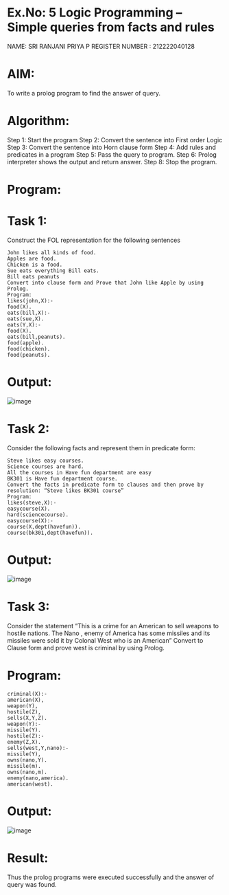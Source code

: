# Ex.No: 5 Logic Programming – Simple queries from facts and rules

NAME: SRI RANJANI PRIYA P
REGISTER NUMBER : 212222040128

# AIM:
To write a prolog program to find the answer of query.

# Algorithm:
Step 1: Start the program
Step 2: Convert the sentence into First order Logic
Step 3: Convert the sentence into Horn clause form
Step 4: Add rules and predicates in a program
Step 5: Pass the query to program.
Step 6: Prolog interpreter shows the output and return answer.
Step 8: Stop the program.

# Program:
# Task 1:
Construct the FOL representation for the following sentences
```
John likes all kinds of food.
Apples are food.
Chicken is a food.
Sue eats everything Bill eats.
Bill eats peanuts
Convert into clause form and Prove that John like Apple by using Prolog.
Program:
likes(john,X):-
food(X).
eats(bill,X):-
eats(sue,X).
eats(Y,X):-
food(X).
eats(bill,peanuts).
food(apple).
food(chicken).
food(peanuts).
```
# Output:
![image](https://github.com/user-attachments/assets/d7539a08-59b4-4c38-9794-d57dbd9b4e31)


# Task 2:
Consider the following facts and represent them in predicate form:
```
Steve likes easy courses.
Science courses are hard.
All the courses in Have fun department are easy
BK301 is Have fun department course.
Convert the facts in predicate form to clauses and then prove by resolution: “Steve likes BK301 course”
Program:
likes(steve,X):-
easycourse(X).
hard(sciencecourse).
easycourse(X):-
course(X,dept(havefun)).
course(bk301,dept(havefun)).
```
# Output:
![image](https://github.com/user-attachments/assets/f72afece-95db-45df-9909-699b74b004c8)

# Task 3:
Consider the statement
“This is a crime for an American to sell weapons to hostile nations. The Nano , enemy of America has some missiles and its missiles were sold it by Colonal West who is an American”
Convert to Clause form and prove west is criminal by using Prolog.

# Program:
```
criminal(X):-
american(X),
weapon(Y),
hostile(Z),
sells(X,Y,Z).
weapon(Y):-
missile(Y).
hostile(Z):-
enemy(Z,X).
sells(west,Y,nano):-
missile(Y),
owns(nano,Y).
missile(m).
owns(nano,m).
enemy(nano,america).
american(west).
```
# Output:
![image](https://github.com/user-attachments/assets/f958fe3c-d034-4501-a0a7-77b37c76e096)


# Result:
Thus the prolog programs were executed successfully and the answer of query was found.
